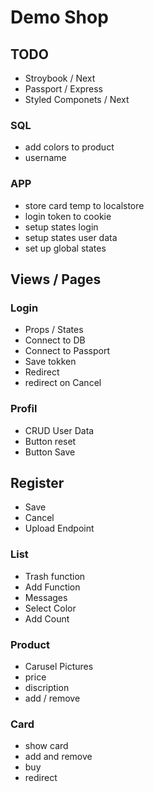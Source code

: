 # Demo Shop

## TODO

- Stroybook / Next
- Passport / Express
- Styled Componets / Next

### SQL

- add colors to product
- username

### APP

- store card temp to localstore
- login token to cookie
- setup states login
- setup states user data
- set up global states

## Views / Pages

### Login

- Props / States
- Connect to DB
- Connect to Passport
- Save tokken
- Redirect
- redirect on Cancel

### Profil

- CRUD User Data
- Button reset
- Button Save

## Register

- Save
- Cancel
- Upload Endpoint

### List

- Trash function
- Add Function
- Messages
- Select Color
- Add Count

### Product

- Carusel Pictures
- price
- discription
- add / remove

### Card

- show card
- add and remove
- buy
- redirect
